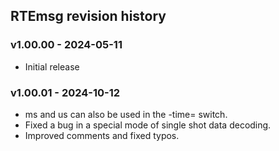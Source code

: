 ## RTEmsg revision history
### v1.00.00 - 2024-05-11
* Initial release
### v1.00.01 - 2024-10-12
* ms and us can also be used in the -time= switch.
* Fixed a bug in a special mode of single shot data decoding.
* Improved comments and fixed typos.
